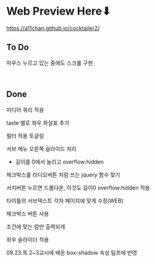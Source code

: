 # Web Preview Here⬇

https://a11chan.github.io/cocktailer2/



## To Do
마우스 누르고 있는 중에도 스크롤 구현


&nbsp;
&nbsp;
## Done
미디어 쿼리 적용

taste 별로 좌우 화살표 추가

필터 적용 토글링

서브 메뉴 오른쪽 슬라이드 처리
- 길이를 0에서 늘리고 overflow:hidden

체크박스를 라디오버튼 처럼 쓰는  jquery 함수 찾기

서치버튼 누르면 드롭다운, 이것도 길이0 overflow:hidden 적용

타이틀의 서브텍스트 각자 페이지에 맞게 수정(WEB)

체크박스 버튼 사용

조건에 맞는 럼만 출력되게

좌우 슬라이더 적용

09.23.목.2~3교시에 배운 box-shadow 속성 팀프에 반영
